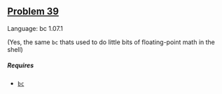 ## [Problem 39](https://projecteuler.net/problem=39)

Language: bc 1.07.1

(Yes, the same `bc` thats used to do little bits of floating-point math in the shell)

##### Requires

- [`bc`](https://www.gnu.org/software/bc/)
